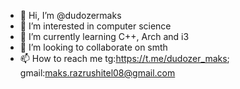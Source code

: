 - 👋 Hi, I’m @dudozermaks
- 👀 I’m interested in computer science
- 🌱 I’m currently learning C++, Arch and i3
- 💞️ I’m looking to collaborate on smth
- 📫 How to reach me tg:https://t.me/dudozer_maks; gmail:maks.razrushitel08@gmail.com

<!---
dudozermaks/dudozermaks is a ✨ special ✨ repository because its `README.md` (this file) appears on your GitHub profile.
You can click the Preview link to take a look at your changes.
--->
